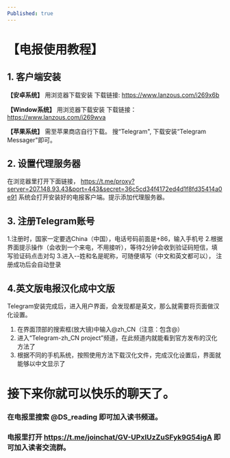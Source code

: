 ```yaml
---
Published: true
---
```

# 【电报使用教程】

## 1. 客户端安装

**【安卓系统】**
用浏览器下载安装
下载链接: https://www.lanzous.com/i269x6b

**【Window系统】**
用浏览器下载安装
下载链接：https://www.lanzous.com/i269wva

**【苹果系统】**
需至苹果商店自行下载。
搜“Telegram", 下载安装“Telegram Messager"即可。

## 2. 设置代理服务器

在浏览器里打开下面链接，
https://t.me/proxy?server=207.148.93.43&port=443&secret=36c5cd34f4172ed4d1f8fd35414a0e91
系统会打开安装好的电报客户端。提示添加代理服务器。

## 3. 注册Telegram账号

1.注册时，国家一定要选China（中国），电话号码前面是+86，输入手机号
2.根据界面提示操作（会收到一个来电，不用接听），等待2分钟会收到验证码短信，填写验证码点击对勾
3.进入--姓和名是昵称，可随便填写（中文和英文都可以）， 注册成功后会自动登录

## 4.英文版电报汉化成中文版

Telegram安装完成后，进入用户界面，会发现都是英文，那么就需要将页面做汉化设置。

1. 在界面顶部的搜索框(放大镜)中输入@zh_CN（注意：包含@）
2. 进入“Telegram-zh_CN project”频道，在此频道内就能看到官方发布的汉化方法了
3. 根据不同的手机系统，按照使用方法下载汉化文件，完成汉化设置后，界面就能够以中文显示了

# 接下来你就可以快乐的聊天了。

### 在电报里搜索 @DS_reading 即可加入读书频道。
### 电报里打开 https://t.me/joinchat/GV-UPxIUzZuSFyk9G54igA 即可加入读者交流群。
